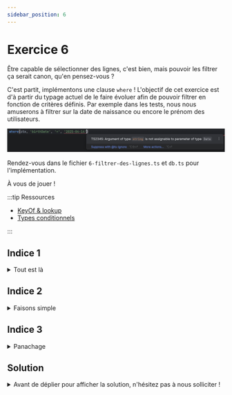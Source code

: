 ```yaml
---
sidebar_position: 6
---
```


# Exercice 6

Être capable de sélectionner des lignes, c'est bien, mais pouvoir les filtrer ça serait canon, qu'en pensez-vous ?

C'est partit, implémentons une clause `where` ! L'objectif de cet exercice est d'à partir du typage actuel de le faire évoluer afin de pouvoir filtrer en fonction de critères définis.
Par exemple dans les tests, nous nous amuserons à filtrer sur la date de naissance ou encore le prénom des utilisateurs.

![where autocomplete](img/where_autocomplete.png)

Rendez-vous dans le fichier `6-filtrer-des-lignes.ts` et `db.ts` pour l'implémentation.

À vous de jouer !

:::tip Ressources

- [KeyOf & lookup](../typescript/keyof-lookup.md)
- [Types conditionnels](../typescript/conditional-types.md)

:::

## Indice 1

<details>
  <summary>Tout est là</summary>

La signature de `where` dépend du type du contexte (en l'occurrence de _sélection_ dans une _table_ d'une base de donnée arbitraire) ainsi que du nom et du type de champ (qu'on peut déduire de la _table_) sur lequel le filtre sera appliqué.

</details>

## Indice 2

<details>
  <summary>Faisons simple</summary>

Pour le moment, nous n'implémentons qu'une clause d'égalité, un type littéral devrait faire l'affaire pour l'argument `operator` !

</details>

## Indice 3

<details>
  <summary>Panachage</summary>

Au final, on va utiliser ici beaucoup de choses qu'on a déjà pu aborder : _lookup types_, mots-clé _keyof_ ou _extends_.

</details>

## Solution

<details>
  <summary>Avant de déplier pour afficher la solution, n'hésitez pas à nous solliciter ! </summary>

```ts

  type FilterableContext<DB> = SelectableContext<DB> & {
    _fields: (keyof DB[keyof DB])[] | "ALL";
  };

  type AnyFilterableContext = FilterableContext<any>;

  export const where = <
    Ctx extends AnySelectableContext,
    Field extends keyof Ctx["$db"][Ctx["_table"]]
  >(
    ctx: Ctx,
    field: Field,
    operator: "=",
    value: Ctx["$db"][Ctx["_table"]][Field]
  ) => ({
    ...ctx,
    _where: {
      field,
      operator,
      value,
    },
  });
  ```

</details>
